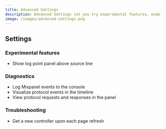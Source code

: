 ```yaml
---
title: Advanced Settings
description: Advanced Settings let you try experimental features, enabled diagnostis, and troubleshoot issues.
image: /images/advanced-settings.png
---
```


## Settings

### Experimental features

- Show log point panel above source line

### Diagnostics

- Log Mixpanel events to the console
- Visualize protocol events in the timeline
- View protocol requests and responses in the panel

### Troubleshooting

- Get a new controller upon each page refresh
